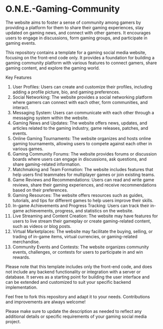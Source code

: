 # O.N.E.-Gaming-Community
The website aims to foster a sense of community among gamers by providing a platform for them to share their gaming experiences, stay updated on gaming news, and connect with other gamers. It encourages users to engage in discussions, form gaming groups, and participate in gaming events.

This repository contains a template for a gaming social media website, focusing on the front-end code only. It provides a foundation for building a gaming community platform with various features to connect gamers, share gaming content, and explore the gaming world.

Key Features

1. User Profiles: Users can create and customize their profiles, including adding a profile picture, bio, and gaming preferences.
2. Social Networking: The website provides a social networking platform where gamers can connect with each other, form communities, and interact.
3. Messaging System: Users can communicate with each other through a messaging system within the website.
4. Gaming News and Updates: The website offers news, updates, and articles related to the gaming industry, game releases, patches, and events.
5. Online Gaming Tournaments: The website organizes and hosts online gaming tournaments, allowing users to compete against each other in various games.
6. Gaming Community Forums: The website provides forums or discussion boards where users can engage in discussions, ask questions, and share gaming-related information.
7. Matchmaking and Team Formation: The website includes features that help users find teammates for multiplayer games or join existing teams.
8. Game Reviews and Recommendations: Users can read and write game reviews, share their gaming experiences, and receive recommendations based on their preferences.
9. Gaming Resources: The website offers resources such as guides, tutorials, and tips for different games to help users improve their skills.
10. In-game Achievements and Progress Tracking: Users can track their in-game achievements, progress, and statistics on the website.
11. Live Streaming and Content Creation: The website may have features for users to live stream their gameplay or create gaming-related content, such as videos or blog posts.
12. Virtual Marketplaces: The website may facilitate the buying, selling, or trading of in-game items, virtual currencies, or gaming-related merchandise.
13. Community Events and Contests: The website organizes community events, challenges, or contests for users to participate in and win rewards.

Please note that this template includes only the front-end code, and does not include any backend functionality or integration with a server or database. It serves as a starting point for building the user interface and can be extended and customized to suit your specific backend implementation.

Feel free to fork this repository and adapt it to your needs. Contributions and improvements are always welcome!

Please make sure to update the description as needed to reflect any additional details or specific requirements of your gaming social media project.
